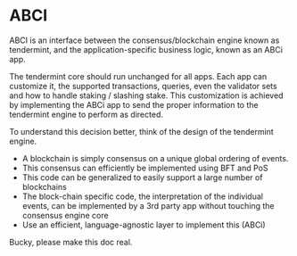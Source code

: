 # ABCI

ABCI is an interface between the consensus/blockchain engine known as tendermint, and the application-specific business logic, known as an ABCi app.

The tendermint core should run unchanged for all apps.  Each app can customize it, the supported transactions, queries, even the validator sets and how to handle staking / slashing stake. This customization is achieved by implementing the ABCi app to send the proper information to the tendermint engine to perform as directed.

To understand this decision better, think of the design of the tendermint engine.

* A blockchain is simply consensus on a unique global ordering of events.
* This consensus can efficiently be implemented using BFT and PoS
* This code can be generalized to easily support a large number of blockchains
* The block-chain specific code, the interpretation of the individual events, can be implemented by a 3rd party app without touching the consensus engine core
* Use an efficient, language-agnostic layer to implement this (ABCi)


Bucky, please make this doc real.
